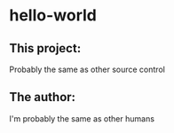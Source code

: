 # hello-world
## This project:
Probably the same as other source control

## The author:
I'm probably the same as other humans
